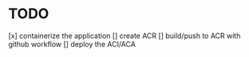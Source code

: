 # TODO

[x] containerize the application
[] create ACR
[] build/push to ACR with github workflow
[] deploy the ACI/ACA